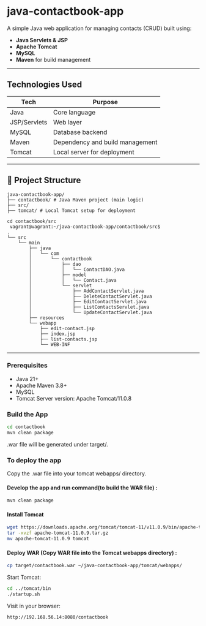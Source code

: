 # java-contactbook-app
A simple Java web application for managing contacts (CRUD) built using:
- **Java Servlets & JSP**
- **Apache Tomcat**
- **MySQL**
- **Maven** for build management
---

## Technologies Used

| Tech         | Purpose                          |
|--------------|----------------------------------|
| Java         | Core language                    |
| JSP/Servlets | Web layer                        |
| MySQL        | Database backend                 |
| Maven        | Dependency and build management |
| Tomcat       | Local server for deployment      |
---

## 📁 Project Structure
```
java-contactbook-app/
├── contactbook/ # Java Maven project (main logic)
├── src/ 
├── tomcat/ # Local Tomcat setup for deployment
```
```
cd contactbook/src
 vagrant@vagrant:~/java-contactbook-app/contactbook/src$
.
└── src
    └── main
        ├── java
        │   └── com
        │       └── contactbook
        │           ├── dao
        │           │   └── ContactDAO.java
        │           ├── model
        │           │   └── Contact.java
        │           └── servlet
        │               ├── AddContactServlet.java
        │               ├── DeleteContactServlet.java
        │               ├── EditContactServlet.java
        │               ├── ListContactsServlet.java
        │               └── UpdateContactServlet.java
        ├── resources
        └── webapp
            ├── edit-contact.jsp
            ├── index.jsp
            ├── list-contacts.jsp
            └── WEB-INF

 ```
---

### Prerequisites
- Java 21+
- Apache Maven 3.8+
- MySQL
- Tomcat Server version: Apache Tomcat/11.0.8

###  Build the App

```bash
cd contactbook
mvn clean package
```
.war file will be generated under target/.

### To deploy the app
Copy the .war file into your tomcat webapps/ directory.

#### Develop the app and run command(to build the WAR file) :
```bash
mvn clean package
```
#### Install Tomcat
```bash
wget https://downloads.apache.org/tomcat/tomcat-11/v11.0.9/bin/apache-tomcat-11.0.9.tar.gz
tar -xvzf apache-tomcat-11.0.9.tar.gz
mv apache-tomcat-11.0.9 tomcat
```
#### Deploy WAR (Copy WAR file into the Tomcat webapps directory) :
```bash
cp target/contactbook.war ~/java-contactbook-app/tomcat/webapps/
```

Start Tomcat:
```bash
cd ../tomcat/bin
./startup.sh
```
Visit in your browser:
```bash
http://192.168.56.14:8080/contactbook
```

